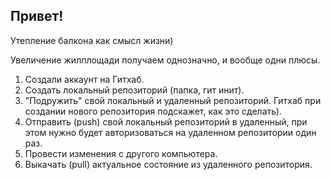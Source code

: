## Привет!

Утепление балкона как смысл жизни)

Увеличение жилплощади получаем однозначно, и вообще одни плюсы.

1. Создали аккаунт на Гитхаб.
2. Создать локальный репозиторий (папка, гит инит).
3. "Подружить" свой локальный и удаленный репозиторий. Гитхаб при создании нового репозитория подскажет, как это сделать).
4. Отправить (push) свой локальный репозиторий в удаленный, при этом нужно будет авторизоваться на удаленном репозитории один раз.
5. Провести изменения с другого компьютера.
6. Выкачать (pull) актуальное состояние из удаленного репозитория.